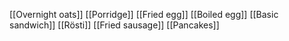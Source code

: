 
[[Overnight oats]]
[[Porridge]]
[[Fried egg]]
[[Boiled egg]]
[[Basic sandwich]]
[[Rösti]]
[[Fried sausage]]
[[Pancakes]]
